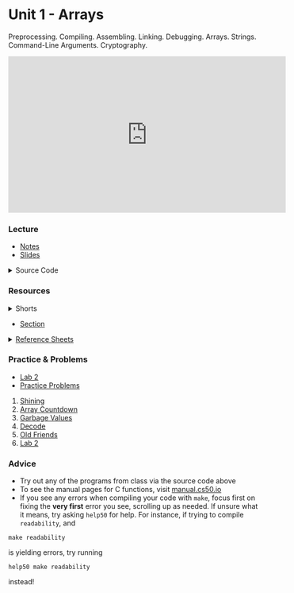 # Unit 1 - Arrays

Preprocessing. Compiling. Assembling. Linking. Debugging. Arrays. Strings. Command-Line Arguments. Cryptography.

<iframe width="560" height="315" src="https://www.youtube.com/embed/4vU4aEFmTSo?si=ByG4RatAU1wt_9wH" title="YouTube video player" frameborder="0" allow="accelerometer; autoplay; clipboard-write; encrypted-media; gyroscope; picture-in-picture; web-share" referrerpolicy="strict-origin-when-cross-origin" allowfullscreen></iframe>

### Lecture

  - [Notes](https://cs50.harvard.edu/ap/2025/curriculum/x/notes/2/)
  - [Slides](https://docs.google.com/presentation/d/1puJbZeUXOk5UphIFmiq0pH0pl3Cc0PuCBULV9RhV57k/edit?usp=sharing)

  <details>
    <summary>Source Code</summary>
    <ul>
      <li><a href="https://cdn.cs50.net/2023/fall/lectures/2/src2/">Index</a></li>
      <li><a href="https://cdn.cs50.net/2023/fall/lectures/2/src2.pdf">PDF</a></li>
      <li><a href="https://cdn.cs50.net/2023/fall/lectures/2/src2.zip">Zip</a></li>
    </ul>
  </details>

### Resources

<details>  
  <summary>Shorts</summary>
  <ol>
    <li><a href="https://www.youtube.com/embed/b7-0sb-DV84">Functions</a></li>
    <li><a href="https://www.youtube.com/embed/GiFbdVGjF9I">Variables and Scope</a></li>
    <li><a href="https://cs50.harvard.edu/ap/2025/curriculum/x/shorts/debugging_step_through/">Debugging - Step Through</a></li>
    <li><a href="https://cs50.harvard.edu/ap/2025/curriculum/x/shorts/debugging_step_into/">Debugging - Step Into</a></li>
    <li><a href="https://www.youtube.com/embed/mISkNAfWl8k">Arrays</a></li>
    <li><a href="https://www.youtube.com/embed/AI6Ccfno6Pk">Command Line Arguments</a></li>
  </ol>
</details>

- [Section](https://cs50.harvard.edu/ap/2025/curriculum/x/sections/2/)

<details>  
  <summary><a href="\apcsp\assets\pdfs\ch2_ref_sheets.pdf">Reference Sheets</a></summary>
  <ul>
    <li><a href="\apcsp\assets\pdfs\compiling.pdf">Compiling</a></li>
    <li><a href="\apcsp\assets\pdfs\bugs_and_debugging.pdf">Bugs and Debugging</a></li>
    <li><a href="\apcsp\assets\pdfs\arrays_and_strings.pdf">Arrays and Strings</a></li>
    <li><a href="\apcsp\assets\pdfs\command-line_interaction.pdf">Command-Line Interaction</a></li>
    <li><a href="\apcsp\assets\pdfs\typecasting.pdf">Typecasting</a></li>
    <li><a href="\apcsp\assets\pdfs\exit_codes.pdf">Exit Codes</a></li>
  </ul>
</details>

### Practice & Problems

- [Lab 2](https://cs50.harvard.edu/ap/2024/curriculum/x/labs/2/)
- [Practice Problems](https://cs50.harvard.edu/ap/2024/problems/2/)

<!-- - Problem Sets:
  - Run `update50` in your codespace’s terminal window to ensure your codespace is up-to-date and, when prompted, click **Rebuild now**
  - Submit [Readability](https://cs50.harvard.edu/ap/2024/curriculum/x/psets/2/readability/)
  - Submit **one** of the following:
    - [Bulbs](https://cs50.harvard.edu/ap/2024/curriculum/x/psets/2/bulbs/), if feeling less comfortable
    - [Caesar](https://cs50.harvard.edu/ap/2024/curriculum/x/psets/2/caesar/), if feeling less comfortable
    - [Substitution](https://cs50.harvard.edu/ap/2024/curriculum/x/psets/2/substitution/), if feeling more comfortable
    - [Wordle50](https://cs50.harvard.edu/ap/2024/curriculum/x/psets/2/wordle50/), if feeling more comfortable

If you submit more than one of Bulbs, Caesar, Substitution, or Wordle50, we’ll record the single highest of your scores among those problems. -->



1. [Shining](https://lab.cs50.io/candib80/cs50labs/c/shining/)
2. [Array Countdown](https://lab.cs50.io/candib80/cs50labs/c/arrayCountdown/)
3. [Garbage Values](https://lab.cs50.io/candib80/cs50labs/c/garbage/)
3. [Decode](https://lab.cs50.io/candib80/cs50labs/c/decode/)
4. [Old Friends](https://lab.cs50.io/candib80/cs50labs/c/oldFriends/)
5. [Lab 2](\apcsp\psets\scrabble)


### Advice

- Try out any of the programs from class via the source code above
- To see the manual pages for C functions, visit [manual.cs50.io](https://manual.cs50.io/)
- If you see any errors when compiling your code with `make`, focus first on fixing the **very first** error you see, scrolling up as needed. If unsure what it means, try asking `help50` for help. For instance, if trying to compile `readability`, and 
```
make readability
```
is yielding errors, try running
```
help50 make readability
```
instead!